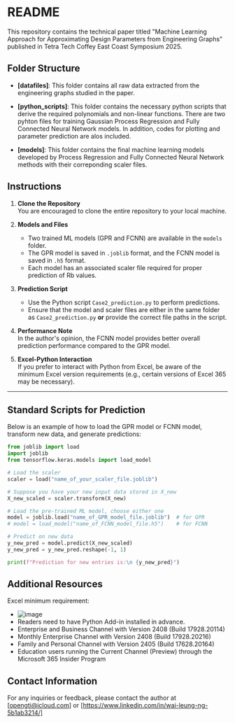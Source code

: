 # README

This repository contains the technical paper titled "Machine Learning Approach for Approximating Design Parameters from Engineering Graphs" published in Tetra Tech Coffey East Coast Symposium 2025.

## Folder Structure
- **[datafiles]**: This folder contains all raw data extracted from the engineering graphs studied in the paper.
  
- **[python_scripts]**: This folder contains the necessary python scripts that derive the required polynomials and non-linear functions.  There are two pyhton files for training Gaussian Process Regression and Fully Connected Neural Network models.  In addition, codes for plotting and parameter prediction are alos included.
  
- **[models]**: This folder contains the final machine learning models developed by Process Regression and Fully Connected Neural Network methods with their correponding scaler files.
  
## Instructions

1. **Clone the Repository**  
   You are encouraged to clone the entire repository to your local machine.

2. **Models and Files**  
   - Two trained ML models (GPR and FCNN) are available in the `models` folder.  
   - The GPR model is saved in `.joblib` format, and the FCNN model is saved in `.h5` format.  
   - Each model has an associated scaler file required for proper prediction of Rb values.

3. **Prediction Script**  
   - Use the Python script `Case2_prediction.py` to perform predictions.  
   - Ensure that the model and scaler files are either in the same folder as `Case2_prediction.py` **or** provide the correct file paths in the script.

4. **Performance Note**  
   In the author's opinion, the FCNN model provides better overall prediction performance compared to the GPR model.

5. **Excel-Python Interaction**  
   If you prefer to interact with Python from Excel, be aware of the minimum Excel version requirements (e.g., certain versions of Excel 365 may be necessary).

---

## Standard Scripts for Prediction

Below is an example of how to load the GPR model or FCNN model, transform new data, and generate predictions:

```python
from joblib import load
import joblib
from tensorflow.keras.models import load_model

# Load the scaler
scaler = load("name_of_your_scaler_file.joblib")

# Suppose you have your new input data stored in X_new
X_new_scaled = scaler.transform(X_new)

# Load the pre-trained ML model, choose either one
model = joblib.load("name_of_GPR_model_file.joblib")  # for GPR
# model = load_model("name_of_FCNN_model_file.h5")    # for FCNN

# Predict on new data
y_new_pred = model.predict(X_new_scaled)
y_new_pred = y_new_pred.reshape(-1, 1)

print(f"Prediction for new entries is:\n {y_new_pred}")
```

## Additional Resources
Excel minimum requirement:
- ![image](https://github.com/user-attachments/assets/d47e9d70-d06d-4276-a901-cd212319749e)
- Readers need to have Python Add-in installed in advance.
- Enterprise and Business Channel with Version 2408 (Build 17928.20114)
- Monthly Enterprise Channel with Version 2408 (Build 17928.20216)​​​
- Family and Personal Channel with Version 2405 (Build 17628.20164)
- Education users running the Current Channel (Preview) through the Microsoft 365 Insider Program

## Contact Information
For any inquiries or feedback, please contact the author at [opengti@icloud.com] or [https://www.linkedin.com/in/wai-leung-ng-5b1ab3214/]
